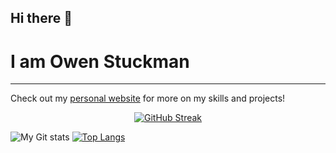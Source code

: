 ## Hi there 👋

# I am Owen Stuckman



---
Check out my [personal website](https://owenstuckman.co) for more on my skills and projects!


<div align = 'center'>
  <a href="https://git.io/streak-stats"><img src="https://streak-stats.demolab.com?user=owenstuckman&theme=gruvbox&border_radius=6.3" alt="GitHub Streak" /></a>
</div>

![My Git stats](https://github-readme-stats.vercel.app/api?username=owenstuckman&show_icons=true&theme=gruvbox&hide_rank=true&hide=stars) 
[![Top Langs](https://github-readme-stats.vercel.app/api/top-langs/?username=owenstuckman&hide=ShaderLab,HLSL&layout=compact&theme=gruvbox)](https://github.com/anuraghazra/github-readme-stats)

<!--
Here are some ideas to get you started:

- 🔭 I’m currently working on ...
- 🌱 I’m currently learning ...
- 👯 I’m looking to collaborate on ...
- 🤔 I’m looking for help with ...
- 💬 Ask me about ...
- 📫 How to reach me: ...
- 😄 Pronouns: ...
- ⚡ Fun fact: ...
-->

